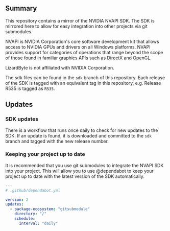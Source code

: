 ## Summary

This repository contains a mirror of the NVIDIA NVAPI SDK. The SDK is mirrored here to allow for easy integration
into other projects via git submodules.

NVAPI is NVIDIA Corporation's core software development kit that allows access to NVIDIA GPUs and drivers on all
Windows platforms. NVAPI provides support for categories of operations that range beyond the scope of those found in
familiar graphics APIs such as DirectX and OpenGL.

LizardByte is not affiliated with NVIDIA Corporation.

The sdk files can be found in the `sdk` branch of this repository. Each release of the SDK is tagged with an
equivalent tag in this repository, e.g. Release R535 is tagged as `R535`.

## Updates

### SDK updates

There is a workflow that runs once daily to check for new updates to the SDK. If an update is found, it is downloaded
and committed to the `sdk` branch and tagged with the new release number.

### Keeping your project up to date

It is recommended that you use git submodules to integrate the NVAPI SDK into your project. This will allow you to
use @dependabot to keep your project up to date with the latest version of the SDK automatically.

```yml
---
# .github/dependabot.yml

version: 2
updates:
  - package-ecosystem: "gitsubmodule"
    directory: "/"
    schedule:
      interval: "daily"
```
